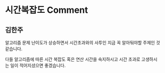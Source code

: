 # 시간복잡도 Comment

## 김한주

알고리즘 문제 난이도가 상승하면서 시간초과와의 사투인 지금 꼭 알아둬야할 주제인 것 같습니다.  

다들 알고리즘에 따른 시간 복잡도 혹은 연산 시간을 숙지하시고 시간 초과로 고생하시는 일이 적어지셨으면 좋겠습니다.
